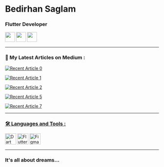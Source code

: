 <h1 >Bedirhan Saglam</h1>
<h3 >Flutter Developer</h3>
<p align="left"> <a href="https://www.github.com/bedirhanssaglam" target="_blank" rel="noreferrer"><img src="https://raw.githubusercontent.com/danielcranney/readme-generator/main/public/icons/socials/github.svg" width="32" height="32" /></a> <a href="https://www.linkedin.com/in/bedirhanssaglam" target="_blank" rel="noreferrer"><img src="https://raw.githubusercontent.com/danielcranney/readme-generator/main/public/icons/socials/linkedin.svg" width="32" height="32" /></a> <a href="http://www.medium.com/@bedirhanssaglam" target="_blank" rel="noreferrer"><img src="https://raw.githubusercontent.com/danielcranney/readme-generator/main/public/icons/socials/medium.svg" width="32" height="32" /></a>

---

### :book: My Latest Articles on Medium :

<a target="_blank" href="https://github-readme-medium-recent-article.vercel.app/medium/@bedirhanssaglam/0"><img src="https://github-readme-medium-recent-article.vercel.app/medium/@bedirhanssaglam/0" alt="Recent Article 0">  
  
<a target="_blank" href="https://github-readme-medium-recent-article.vercel.app/medium/@bedirhanssaglam/1"><img src="https://github-readme-medium-recent-article.vercel.app/medium/@bedirhanssaglam/1" alt="Recent Article 1">   
  
<a target="_blank" href="https://github-readme-medium-recent-article.vercel.app/medium/@bedirhanssaglam/2"><img src="https://github-readme-medium-recent-article.vercel.app/medium/@bedirhanssaglam/2" alt="Recent Article 2">   
  
<a target="_blank" href="https://github-readme-medium-recent-article.vercel.app/medium/@bedirhanssaglam/5"><img src="https://github-readme-medium-recent-article.vercel.app/medium/@bedirhanssaglam/5" alt="Recent Article 5"> 
    
<a target="_blank" href="https://github-readme-medium-recent-article.vercel.app/medium/@bedirhanssaglam/7"><img src="https://github-readme-medium-recent-article.vercel.app/medium/@bedirhanssaglam/7" alt="Recent Article 7"> 
  
---

### :hammer_and_wrench: Languages and Tools :

<p align="left"> <a href="https://dart.dev/" target="_blank" rel="noreferrer"><img src="https://raw.githubusercontent.com/danielcranney/readme-generator/main/public/icons/skills/dart-colored.svg" width="36" height="36" alt="Dart" /></a> <a href="https://flutter.dev/" target="_blank" rel="noreferrer"><img src="https://raw.githubusercontent.com/danielcranney/readme-generator/main/public/icons/skills/flutter-colored.svg" width="36" height="36" alt="Flutter" /></a> <a href="https://www.figma.com/" target="_blank" rel="noreferrer"><img src="https://raw.githubusercontent.com/danielcranney/readme-generator/main/public/icons/skills/figma-colored.svg" width="36" height="36" alt="Figma" /></a> </p> 

---
  
### It's all about dreams...
